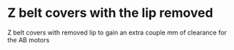 # Z belt covers with the lip removed

Z belt covers with removed lip to gain an extra couple mm of clearance for the AB motors
